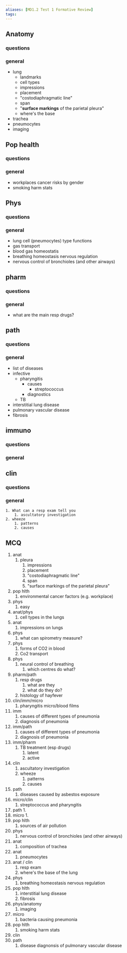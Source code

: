 ```yaml
---
aliases: [MD1.2 Test 1 Formative Review]
tags: 
---
```



## Anatomy
### questions

### general
- lung 
	- landmarks
	- cell types
	- impressions
	- placement
	- "costodiaphragmatic line"
	- span
	- "**surface markings** of the parietal pleura"
	- where's the base
- trachea
- pneumocytes
- imaging

## Pop health
### questions

### general
- workplaces cancer risks by gender
- smoking harm stats
## Phys
### questions

### general
- lung cell (pneumocytes) type functions
- gas transport
- blood gas homeostatis
- breathing homeostasis nervous regulation
- nervous control of bronchioles (and other airways)
## pharm
### questions

### general
- what are the main resp drugs?
## path
### questions

### general
- list of diseases
- infective
	- pharyngitis
		- causes
			- streptococcus
		- diagnostics
	- TB
- interstitial lung disease
- pulmonary vascular disease
- fibrosis
## immuno
### questions

### general
## clin
### questions

### general
	1. What can a resp exam tell you
		1. ascultatory investigation 
	2. wheeze 
		1. patterns
		2. causes



## MCQ
1. anat
	1. pleura 
		1. impressions
		2. placement
		3. "costodiaphragmatic line"
		4. span
		5. "surface markings of the parietal pleura"
2. pop hlth
	1. environmental cancer factors (e.g. workplace)
3. phys
	1. easy
4. anat/phys
	1. cell types in the lungs
5. anat
	1. impressions on lungs
6. phys
	1. what can spirometry measure?
7. phys
	1. forms of CO2 in blood
	2. Co2 transport
8. phys
	1. neural control of breathing
		1. which centres do what?
9. pharm/path
	1. resp drugs
		1. what are they
		2. what do they do?
	2. histology of hayfever
10. clin/imm/micro
	1. pharyngitis micro/blood films
11. imm
	1. causes of different types of pneumonia
	2. diagnosis of pneumonia
12. imm/path
	1. causes of different types of pneumonia
	2. diagnosis of pneumonia
13. imm/pharm
	1. TB treatment (esp drugs)
		1. latent
		2. active
14. clin
	1. ascultatory investigation 
	2. wheeze 
		1. patterns
		2. causes
15. path
	1. diseases caused by asbestos exposure
16. micro/clin
	1. streptococcus and pharyngitis
17. path
	1. 
18. micro
	1. 
19. pop hlth
	1. sources of air pollution
20. phys
	1. nervous control of bronchioles (and other airways)
21. anat
	1. composition of trachea
22. anat
	1. pneumocytes
23. anat / clin
	1. resp exam
	2. where's the base of the lung
24. phys
	1. breathing homeostasis nervous regulation
25. pop hlth
	1. interstitial lung disease
	2. fibrosis
26. phys/anatomy
	1. imaging
27. micro
	1. bacteria causing pneumonia
28. pop hlth
	1. smoking harm stats
29. clin
30. path
	1. disease diagnonsis of pulmonary vascular disease